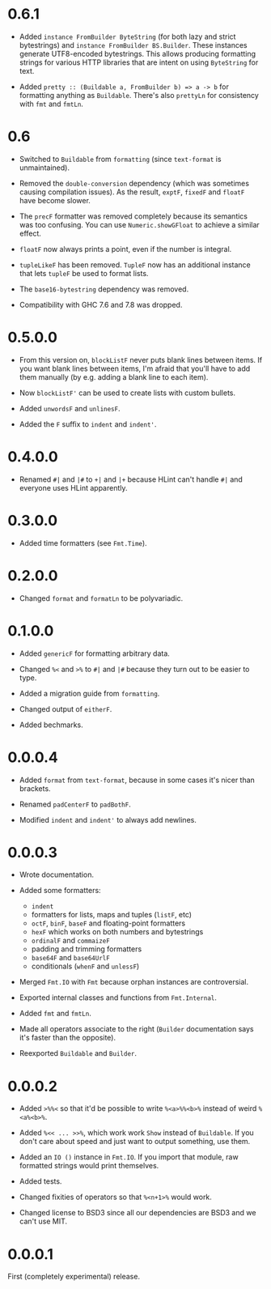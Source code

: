 # 0.6.1

* Added `instance FromBuilder ByteString` (for both lazy and strict
  bytestrings) and `instance FromBuilder BS.Builder`. These instances
  generate UTF8-encoded bytestrings. This allows producing formatting
  strings for various HTTP libraries that are intent on using `ByteString`
  for text.

* Added `pretty :: (Buildable a, FromBuilder b) => a -> b` for formatting
  anything as `Buildable`. There's also `prettyLn` for consistency with
  `fmt` and `fmtLn`.

# 0.6

* Switched to `Buildable` from `formatting` (since `text-format` is
  unmaintained).

* Removed the `double-conversion` dependency (which was sometimes causing
  compilation issues). As the result, `exptF`, `fixedF` and `floatF` have
  become slower.

* The `precF` formatter was removed completely because its semantics was too
  confusing. You can use `Numeric.showGFloat` to achieve a similar effect.

* `floatF` now always prints a point, even if the number is integral.

* `tupleLikeF` has been removed. `TupleF` now has an additional instance
  that lets `tupleF` be used to format lists.

* The `base16-bytestring` dependency was removed.

* Compatibility with GHC 7.6 and 7.8 was dropped.

# 0.5.0.0

* From this version on, `blockListF` never puts blank lines between items.
  If you want blank lines between items, I'm afraid that you'll have to add
  them manually (by e.g. adding a blank line to each item).

* Now `blockListF'` can be used to create lists with custom bullets.

* Added `unwordsF` and `unlinesF`.

* Added the `F` suffix to `indent` and `indent'`.

# 0.4.0.0

* Renamed `#|` and `|#` to `+|` and `|+` because HLint can't handle `#|` and
  everyone uses HLint apparently.

# 0.3.0.0

* Added time formatters (see `Fmt.Time`).

# 0.2.0.0

* Changed `format` and `formatLn` to be polyvariadic.

# 0.1.0.0

* Added `genericF` for formatting arbitrary data.

* Changed `%<` and `>%` to `#|` and `|#` because they turn out to be easier
  to type.

* Added a migration guide from `formatting`.

* Changed output of `eitherF`.

* Added bechmarks.

# 0.0.0.4

* Added `format` from `text-format`, because in some cases it's nicer than
  brackets.

* Renamed `padCenterF` to `padBothF`.

* Modified `indent` and `indent'` to always add newlines.

# 0.0.0.3

* Wrote documentation.

* Added some formatters:

    * `indent`
    * formatters for lists, maps and tuples (`listF`, etc)
    * `octF`, `binF`, `baseF` and floating-point formatters
    * `hexF` which works on both numbers and bytestrings
    * `ordinalF` and `commaizeF`
    * padding and trimming formatters
    * `base64F` and `base64UrlF`
    * conditionals (`whenF` and `unlessF`)

* Merged `Fmt.IO` with `Fmt` because orphan instances are controversial.

* Exported internal classes and functions from `Fmt.Internal`.

* Added `fmt` and `fmtLn`.

* Made all operators associate to the right (`Builder` documentation says
  it's faster than the opposite).

* Reexported `Buildable` and `Builder`.

# 0.0.0.2

* Added `>%%<` so that it'd be possible to write `%<a>%%<b>%` instead of
  weird `%<a%<b>%`.

* Added `%<< ... >>%`, which work work `Show` instead of `Buildable`. If you
  don't care about speed and just want to output something, use them.

* Added an `IO ()` instance in `Fmt.IO`. If you import that module, raw
  formatted strings would print themselves.

* Added tests.

* Changed fixities of operators so that `%<n+1>%` would work.

* Changed license to BSD3 since all our dependencies are BSD3 and we can't
  use MIT.

# 0.0.0.1

First (completely experimental) release.
